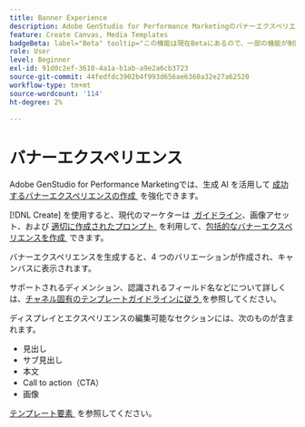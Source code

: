 ```yaml
---
title: Banner Experience
description: Adobe GenStudio for Performance Marketingのバナーエクスペリエンスについて説明します。
feature: Create Canvas, Media Templates
badgeBeta: label="Beta" tooltip="この機能は現在Betaにあるので、一部の機能が制限されるか、変更される可能性があります。"
role: User
level: Beginner
exl-id: 91d0c2ef-3610-4a1a-b1ab-a9e2a6cb3723
source-git-commit: 44fedfdc3902b4f993d656ae6360a32e27a62520
workflow-type: tm+mt
source-wordcount: '114'
ht-degree: 2%

---
```


# バナーエクスペリエンス

Adobe GenStudio for Performance Marketingでは、生成 AI を活用して [&#x200B; 成功するバナーエクスペリエンスの作成 &#x200B;](/help/user-guide/create/create-banner-experience.md) を強化できます。

[!DNL Create] を使用すると、現代のマーケターは [&#x200B; ガイドライン &#x200B;](/help/user-guide/create/create-banner-experience.md)、画像アセット、および [&#x200B; 適切に作成されたプロンプト &#x200B;](/help/user-guide/guidelines/overview.md) を利用して、[&#x200B; 包括的なバナーエクスペリエンスを作成 &#x200B;](/help/user-guide/effective-prompts.md) できます。

バナーエクスペリエンスを生成すると、4 つのバリエーションが作成され、キャンバスに表示されます。

サポートされるディメンション、認識されるフィールド名などについて詳しくは、[&#x200B; チャネル固有のテンプレートガイドラインに従う &#x200B;](/help/user-guide/content/best-practices-for-templates.md#follow-channel-specific-template-guidelines) を参照してください。

ディスプレイとエクスペリエンスの編集可能なセクションには、次のものが含まれます。

* 見出し
* サブ見出し
* 本文
* Call to action（CTA）
* 画像

[&#x200B; テンプレート要素 &#x200B;](/help/user-guide/content/use-templates.md#template-elements) を参照してください。

<!-- ## Character counts

After you generate a set of display ad variants, you can see the character count displayed for each section. Hover over or click into a generated section, such as the subject line or the body, and see the section name and character count for that section.

![Character count](/help/assets/character-count.png){width="500" zoomable="yes"} -->
